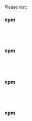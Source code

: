 Please visit

### npm

```




```

### npm

```




```

### npm

```




```

### npm

```




```
